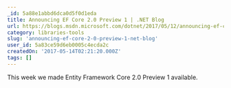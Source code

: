 ```yaml
---
_id: 5a88e1abbd6dca0d5f0d1eda
title: Announcing EF Core 2.0 Preview 1 | .NET Blog
url: https://blogs.msdn.microsoft.com/dotnet/2017/05/12/announcing-ef-core-2-0-preview-1/
category: libraries-tools
slug: 'announcing-ef-core-2-0-preview-1-net-blog'
user_id: 5a83ce59d6eb0005c4ecda2c
createdOn: '2017-05-14T02:21:20.000Z'
tags: []
---
```


This week we made Entity Framework Core 2.0 Preview 1 available.
